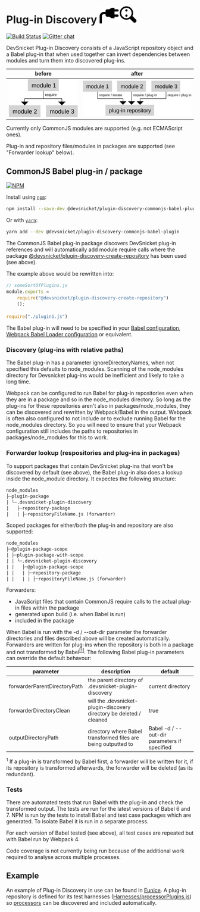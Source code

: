 # Plug-in Discovery ![](https://raw.githubusercontent.com/DevSnicket/plugin-discovery/master/icon.svg?sanitize=true)

[![Build Status](https://travis-ci.org/DevSnicket/plugin-discovery.svg?branch=master)](https://travis-ci.org/DevSnicket/plugin-discovery) [![Gitter chat](https://badges.gitter.im/devsnicket-plugin-discovery/gitter.png)](https://gitter.im/devsnicket-plugin-discovery)

DevSnicket Plug-in Discovery consists of a JavaScript repository object and a Babel plug-in that when used together can invert dependencies between modules and turn them into discovered plug-ins.

before | after
------ | -----
![](https://raw.githubusercontent.com/DevSnicket/plugin-discovery/master/before.svg?sanitize=true) | ![](https://raw.githubusercontent.com/DevSnicket/plugin-discovery/master/after.svg?sanitize=true)

Currently only CommonJS modules are supported (e.g. not ECMAScript ones).

Plug-in and repository files/modules in packages are supported (see "Forwarder lookup" below).

## CommonJS Babel plug-in / package

[![NPM](https://img.shields.io/npm/v/@devsnicket/plugin-discovery-commonjs-babel-plugin.svg)](https://www.npmjs.com/package/@devsnicket/plugin-discovery-commonjs-babel-plugin
)

Install using [`npm`](https://www.npmjs.com/package/@devsnicket/plugin-discovery-commonjs-babel-plugin):

```bash
npm install --save-dev @devsnicket/plugin-discovery-commonjs-babel-plugin
```
Or with [`yarn`](https://yarnpkg.com/en/package/@devsnicket/plugin-discovery-commonjs-babel-plugin):

```bash
yarn add --dev @devsnicket/plugin-discovery-commonjs-babel-plugin
```

The CommonJS Babel plug-in package discovers DevSnicket plug-in references and will automatically add module require calls where the package [@devsnicket/plugin-discovery-create-repository](https://www.npmjs.com/package/@devsnicket/plugin-discovery-create-repository) has been used (see above).

The example above would be rewritten into:

```javascript
// someSortOfPlugins.js
module.exports =
	require("@devsnicket/plugin-discovery-create-repository")
	();
	
require("./plugin1.js")
```

The Babel plug-in will need to be specified in your [Babel configuration](https://babeljs.io/docs/en/plugins#plugin-preset-paths), [Webpack Babel Loader configuration](https://github.com/babel/babel-loader#options) or equivalent.

### Discovery (plug-ins with relative paths)

The Babel plug-in has a parameter ignoreDirectoryNames, when not specified this defaults to node_modules. Scanning of the node_modules directory for Devsnicket plug-ins would be inefficient and likely to take a long time.

Webpack can be configured to run Babel for plug-in repositories even when they are in a package and so in the node_modules directory. So long as the plug-ins for these repositories aren't also in packages/node_modules, they can be discovered and rewritten by Webpack/Babel in the output. Webpack is often also configured to not include or to exclude running Babel for the node_modules directory. So you will need to ensure that your Webpack configuration still includes the paths to repositories in packages/node_modules for this to work.

### Forwarder lookup (respositories and plug-ins in packages)

To support packages that contain DevSnicket plug-ins that won't be discovered by default (see above), the Babel plug-in also does a lookup inside the node_module directory. It expectes the following structure:

```
node_modules
├─plugin-package
| └─.devsnicket-plugin-discovery
|   ├─repository-package
|   | ├─repositoryFileName.js (forwarder)
```

Scoped packages for either/both the plug-in and repository are also supported:

```
node_modules
├─@plugin-package-scope
| ├─plugin-package-with-scope
| | └─.devsnicket-plugin-discovery
| |   ├─@plugin-package-scope
| |   | ├─repository-package
| |   | | ├─repositoryFileName.js (forwarder)
```

Forwarders:
* JavaScript files that contain CommonJS require calls to the actual plug-in files within the package
* generated upon build (i.e. when Babel is run)
* included in the package
  
When Babel is run with the -d / --out-dir parameter the forwarder directories and files described above will be created automatically. Forwarders are written for plug-ins when the repository is both in a package and not transformed by Babel<sup>[[1]](#footnote1)</sup>. The following Babel plug-in parameters can override the default behavour:

| parameter | description | default 
| - | - | - |
| forwarderParentDirectoryPath | the parent directory of .devsnicket-plugin-discovery | current directory |
| forwarderDirectoryClean | will the .devsnicket-plugin-discovery directory be deleted / cleaned | true
| outputDirectoryPath | directory where Babel transformed files are being outputted to | Babel -d / --out-dir parameters if specified

<a name="footnote1"><sup>1</sup></a> If a plug-in is transformed by Babel first, a forwarder will be written for it, if its repository is transformed afterwards, the forwarder will be deleted (as its redundant).

### Tests

There are automated tests that run Babel with the plug-in and check the transformed output. The tests are run for the latest versions of Babel 6 and 7. NPM is run by the tests to install Babel and test case packages which are generated. To isolate Babel it is run in a separate process.

For each version of Babel tested (see above), all test cases are repeated but with Babel run by Webpack 4.

Code coverage is not currently being run because of the additional work required to analyse across multiple processes.

## Example

An example of Plug-in Discovery in use can be found in [Eunice](https://github.com/DevSnicket/Eunice). A plug-in repository is defined for its test harnesses ([Harnesses/processorPlugins.js](https://github.com/DevSnicket/Eunice/blob/master/Harnesses/processorPlugins.js)) so [processors](https://github.com/DevSnicket/Eunice/tree/master/Processors) can be discovered and included automatically.
